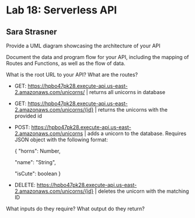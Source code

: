 # Lab 18: Serverless API

## Sara Strasner

Provide a UML diagram showcasing the architecture of your API

Document the data and program flow for your API, including the mapping of Routes and Functions, as well as the flow of data.

What is the root URL to your API?
What are the routes?
  - GET: https://hpbo47pk28.execute-api.us-east-2.amazonaws.com/unicorns/ | returns all unicorns in database
  - GET: https://hpbo47pk28.execute-api.us-east-2.amazonaws.com/unicorns/{id} | returns the unicorns with the provided id
  - POST: https://hpbo47pk28.execute-api.us-east-2.amazonaws.com/unicorns | adds a unicorn to the database. Requires JSON object with the following format:

    {
    "horns": Number,

    "name": "String",

    "isCute": boolean
  }
  - DELETE: https://hpbo47pk28.execute-api.us-east-2.amazonaws.com/unicorns/{id} | deletes the unicorn with the matching ID


What inputs do they require?
What output do they return?
